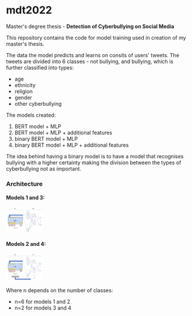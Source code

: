 # mdt2022
Master's degree thesis - **Detection of Cyberbullying on Social Media**

This repository contains the code for model training used in creation of my master's thesis. 

The data the model predicts and learns on consits of users' tweets. The tweets are divided into 6 classes - not bullying, and bullying, which is further classified into types:
- age
- ethnicity
- religion
- gender
- other cyberbullying

The models created:
1. BERT model + MLP
2. BERT model + MLP + additional features
3. binary BERT model + MLP
4. binary BERT model + MLP + additional features

The idea behind having a binary model is to have a model that recognises bullying with a higher certainty making the division between the types of cyberbullying not as important. 
### Architecture
#### Models 1 and 3:
<img
  src="./architecture/BERT_arch.png"
  alt="Architecture"
  title="The architecture of the models 1 and 3"
  style="display: inline-block; margin: 0 auto; max-width: 100px">
#### Models 2 and 4:
  
  <img
  src="./architecture/BERT_add_arch.png"
  alt="Architecture"
  title="The architecture of models 2 and 4:"
  style="display: inline-block; margin: 0 auto; max-width: 100px">

Where n depends on the number of classes:
- n=6 for models 1 and 2 
- n=2 for models 3 and 4
